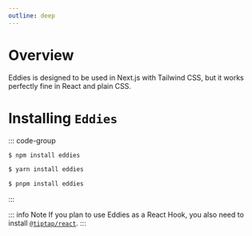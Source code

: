 ```yaml
---
outline: deep
---
```


# Overview

Eddies is designed to be used in Next.js with Tailwind CSS, but it works perfectly fine in React and plain CSS.

# Installing `Eddies`

::: code-group

```bash [npm]
$ npm install eddies
```

```bash [yarn]
$ yarn install eddies
```

```bash [pnpm]
$ pnpm install eddies
```

:::

::: info Note
If you plan to use Eddies as a React Hook, you also need to install [`@tiptap/react`](https://www.npmjs.com/package/@tiptap/react).
:::
